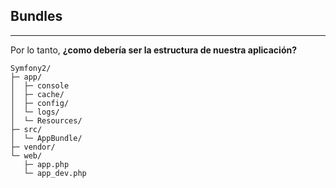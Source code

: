 ## Bundles
-------------

Por lo tanto, **¿como debería ser la estructura de nuestra aplicación?**


    Symfony2/
    ├─ app/
    │  ├─ console
    │  ├─ cache/
    │  ├─ config/
    │  └─ logs/
    │  └─ Resources/
    ├─ src/
    │  └─ AppBundle/
    ├─ vendor/
    └─ web/
       ├─ app.php
       └─ app_dev.php
